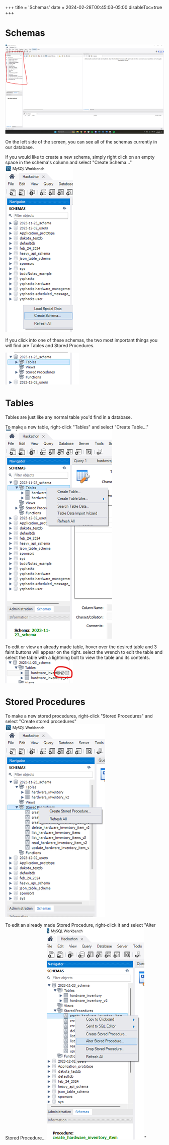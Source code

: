 +++
title = 'Schemas'
date = 2024-02-28T00:45:03-05:00
disableToc=true
+++
# Schemas
![img.png](img.png)

On the left side of the screen, you can see all of the schemas currently in our database. 

If you would like to create a new schema, simply right click on an empty space in the schema's column and select "Create Schema..."
![img_2.png](img_2.png)

If you click into one of these schemas, the two most important things you will find are Tables and Stored Procedures. 

![img_1.png](img_1.png)

# Tables
Tables are just like any normal table you'd find in a database.

To make a new table, right-click "Tables" and select "Create Table..."
![img_3.png](img_3.png)

To edit or view an already made table, hover over the desired table and 3 faint buttons will appear on the right. select the wrench to edit the table and select the table with a lightning bolt to view the table and its contents. 
![img_4.png](img_4.png)

# Stored Procedures
To make a new stored procedures, right-click "Stored Procedures" and select "Create stored procedures"
![img_5.png](img_5.png)

To edit an already made Stored Procedure, right-click it and select "Alter Stored Procedure...
![img_6.png](img_6.png)"